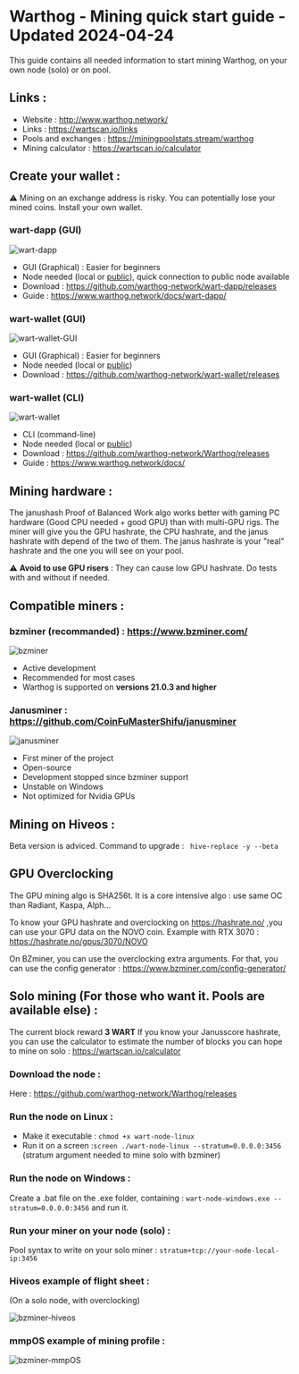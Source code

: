 # Warthog - Mining quick start guide - Updated 2024-04-24

This guide contains all needed information to start mining Warthog, on your own node (solo) or on pool.

## Links :

- Website : http://www.warthog.network/
- Links : https://wartscan.io/links
- Pools and exchanges : https://miningpoolstats.stream/warthog
- Mining calculator : https://wartscan.io/calculator

## Create your wallet :

:warning: Mining on an exchange address is risky. You can potentially lose your mined coins. Install your own wallet.

### wart-dapp (GUI)

![wart-dapp](/img/dapp/02-overview.png)

- GUI (Graphical) : Easier for beginners
- Node needed (local or [public](https://github.com/warthog-network/public-nodes)), quick connection to public node available
- Download : https://github.com/warthog-network/wart-dapp/releases
- Guide : https://www.warthog.network/docs/wart-dapp/

### wart-wallet (GUI)

![wart-wallet-GUI](/img/wart-wallet-GUI.png)

- GUI (Graphical) : Easier for beginners
- Node needed (local or [public](https://github.com/warthog-network/public-nodes))
- Download : https://github.com/warthog-network/wart-wallet/releases

### wart-wallet (CLI)

![wart-wallet](/img/get-started/10-wallet.png)

- CLI (command-line)
- Node needed (local or [public](https://github.com/warthog-network/public-nodes))
- Download : https://github.com/warthog-network/Warthog/releases
- Guide : https://www.warthog.network/docs/

## Mining hardware :
The janushash Proof of Balanced Work algo works better with gaming PC hardware (Good CPU needed + good GPU) than with multi-GPU rigs. The miner will give you the GPU hashrate, the CPU hashrate, and the janus hashrate with depend of the two of them. The janus hashrate is your "real" hashrate and the one you will see on your pool.

:warning:  **Avoid to use GPU risers** : They can cause low GPU hashrate. Do tests with and without if needed.

## Compatible miners :

### bzminer (recommanded) :  https://www.bzminer.com/

![bzminer](/img/screen_bzminer.png)

- Active development
- Recommended for most cases
- Warthog is supported on **versions 21.0.3 and higher**

### Janusminer : https://github.com/CoinFuMasterShifu/janusminer

![janusminer](/img/screen_janusminer.png)

- First miner of the project
- Open-source
- Development stopped since bzminer support
- Unstable on Windows
- Not optimized for Nvidia GPUs


## Mining on Hiveos :

Beta version is adviced. Command to upgrade : ` hive-replace -y --beta`

## GPU Overclocking

The GPU mining algo is SHA256t. It is a core intensive algo : use same OC than Radiant, Kaspa, Alph...

To know your GPU hashrate and overclocking on https://hashrate.no/ ,you can use your GPU data on the NOVO coin.
Example with RTX 3070 : https://hashrate.no/gpus/3070/NOVO

On BZminer, you can use the overclocking extra arguments.
For that, you can use the config generator : https://www.bzminer.com/config-generator/

## Solo mining (For those who want it. Pools are available else) :

The current block reward **3 WART**
If you know your Janusscore hashrate, you can use the calculator to estimate the number of blocks you can hope to mine on solo : https://wartscan.io/calculator

### Download the node :
Here : https://github.com/warthog-network/Warthog/releases

### Run the node on Linux :
  - Make it executable : `chmod +x wart-node-linux`
  - Run it on a screen :`screen ./wart-node-linux --stratum=0.0.0.0:3456` (stratum argument needed to mine solo with bzminer)

 ### Run the node on Windows :
Create a .bat file on the .exe folder, containing : `wart-node-windows.exe --stratum=0.0.0.0:3456`  and run it.

### Run your miner on your node (solo) : 
Pool syntax to write on your solo miner : `stratum+tcp://your-node-local-ip:3456`

### Hiveos example of flight sheet :

(On a solo node, with overclocking)

![bzminer-hiveos](/img/bzminer_hiveos.png)

### mmpOS example of mining profile :

![bzminer-mmpOS](/img/bzminer_mmpos.png)
